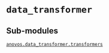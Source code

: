 # <code>data_transformer</code>
## Sub-modules
<dl>
<dt><code class="name"><a title="anovos.data_transformer.transformers" href="transformers.html">anovos.data_transformer.transformers</a></code></dt>
<dd>
<div class="desc"></div>
</dd>
</dl>